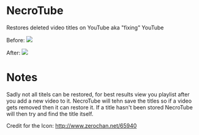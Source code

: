 NecroTube
=========

Restores deleted video titles on YouTube aka "fixing" YouTube

Before:
<img src="http://i.imgur.com/7Sa914u.png"/>

After:
<img src="http://i.imgur.com/8f1sUQX.png"/>

Notes
===

Sadly not all titels can be restored, for best results view you playlist after you add a new video to it.
NecroTube will tehn save the titles so if a video gets removed then it can restore it.
If a title hasn't been stored NecroTube will then try and find the title itself.

Credit for the Icon: http://www.zerochan.net/65940

